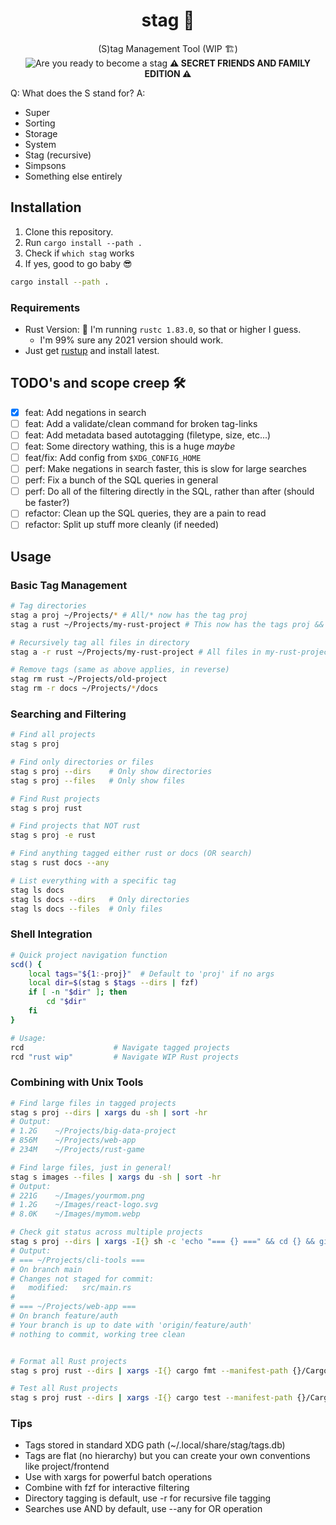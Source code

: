 <div align="center">
    <h1>stag 🦌</h1>
    <span>(S)tag Management Tool (WIP 🏗️)</span>
</div>
<div align="center">
    <img src="https://c.tenor.com/r5c67WCHZZcAAAAC/tenor.gif" alt="Are you ready to become a stag"> 
    <strong>⚠️ SECRET FRIENDS AND FAMILY EDITION ⚠️</strong>
</div>

Q: What does the S stand for?
A:
- Super
- Sorting
- Storage
- System
- Stag (recursive)
- Simpsons
- Something else entirely

## Installation

1. Clone this repository.
2. Run `cargo install --path .`
3. Check if `which stag` works
4. If yes, good to go baby 😎

```bash
cargo install --path .
```

### Requirements

- Rust Version: 🤔 I'm running `rustc 1.83.0`, so that or higher I guess.
    - I'm 99% sure any 2021 version should work.
- Just get [rustup](https://rustup.rs/) and install latest.

## TODO's and scope creep 🛠️

- [x] feat: Add negations in search
- [ ] feat: Add a validate/clean command for broken tag-links
- [ ] feat: Add metadata based autotagging (filetype, size, etc...)
- [ ] feat: Some directory wathing, this is a huge *maybe* 
- [ ] feat/fix: Add config from `$XDG_CONFIG_HOME`
- [ ] perf: Make negations in search faster, this is slow for large searches
- [ ] perf: Fix a bunch of the SQL queries in general
- [ ] perf: Do all of the filtering directly in the SQL, rather than after (should be faster?)
- [ ] refactor: Clean up the SQL queries, they are a pain to read
- [ ] refactor: Split up stuff more cleanly (if needed)

## Usage

### Basic Tag Management

```bash
# Tag directories
stag a proj ~/Projects/* # All/* now has the tag proj
stag a rust ~/Projects/my-rust-project # This now has the tags proj && rust

# Recursively tag all files in directory
stag a -r rust ~/Projects/my-rust-project # All files in my-rust-project now have the tag rust

# Remove tags (same as above applies, in reverse)
stag rm rust ~/Projects/old-project
stag rm -r docs ~/Projects/*/docs
```

### Searching and Filtering

```bash
# Find all projects
stag s proj

# Find only directories or files
stag s proj --dirs    # Only show directories
stag s proj --files   # Only show files

# Find Rust projects
stag s proj rust

# Find projects that NOT rust
stag s proj -e rust

# Find anything tagged either rust or docs (OR search)
stag s rust docs --any

# List everything with a specific tag
stag ls docs
stag ls docs --dirs   # Only directories
stag ls docs --files  # Only files
```

### Shell Integration

```bash
# Quick project navigation function
scd() {
    local tags="${1:-proj}"  # Default to 'proj' if no args
    local dir=$(stag s $tags --dirs | fzf)
    if [ -n "$dir" ]; then
        cd "$dir"
    fi
}

# Usage:
rcd                    # Navigate tagged projects
rcd "rust wip"         # Navigate WIP Rust projects
```

### Combining with Unix Tools

```bash
# Find large files in tagged projects
stag s proj --dirs | xargs du -sh | sort -hr
# Output:
# 1.2G    ~/Projects/big-data-project
# 856M    ~/Projects/web-app
# 234M    ~/Projects/rust-game

# Find large files, just in general!
stag s images --files | xargs du -sh | sort -hr
# Output:
# 221G    ~/Images/yourmom.png
# 1.2G    ~/Images/react-logo.svg
# 8.0K    ~/Images/mymom.webp

# Check git status across multiple projects
stag s proj --dirs | xargs -I{} sh -c 'echo "=== {} ===" && cd {} && git status'
# Output:
# === ~/Projects/cli-tools ===
# On branch main
# Changes not staged for commit:
#   modified:   src/main.rs
#
# === ~/Projects/web-app ===
# On branch feature/auth
# Your branch is up to date with 'origin/feature/auth'
# nothing to commit, working tree clean


# Format all Rust projects
stag s proj rust --dirs | xargs -I{} cargo fmt --manifest-path {}/Cargo.toml

# Test all Rust projects
stag s proj rust --dirs | xargs -I{} cargo test --manifest-path {}/Cargo.toml
```

### Tips

- Tags stored in standard XDG path (~/.local/share/stag/tags.db)
- Tags are flat (no hierarchy) but you can create your own conventions like project/frontend
- Use with xargs for powerful batch operations
- Combine with fzf for interactive filtering
- Directory tagging is default, use -r for recursive file tagging
- Searches use AND by default, use --any for OR operation
